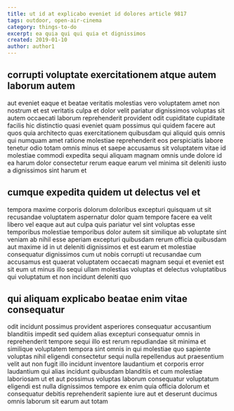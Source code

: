 ```yaml
---
title: ut id at explicabo eveniet id dolores article 9817
tags: outdoor, open-air-cinema
category: things-to-do
excerpt: ea quia qui qui quia et dignissimos
created: 2019-01-10
author: author1
---
```


## corrupti voluptate exercitationem atque autem laborum autem

aut eveniet eaque et beatae veritatis molestias vero voluptatem amet non nostrum et est veritatis culpa et dolor velit pariatur dignissimos voluptas sit autem occaecati laborum reprehenderit provident odit cupiditate cupiditate facilis hic distinctio quasi eveniet quam possimus qui quidem facere aut quos quia architecto quas exercitationem quibusdam qui aliquid quis omnis qui numquam amet ratione molestiae reprehenderit eos perspiciatis labore tenetur odio totam omnis minus et saepe accusamus sit voluptatem vitae id molestiae commodi expedita sequi aliquam magnam omnis unde dolore id ea harum dolor consectetur rerum eaque earum vel minima sit deleniti iusto a dignissimos sint harum et

## cumque expedita quidem ut delectus vel et

tempora maxime corporis dolorum doloribus excepturi quisquam ut sit recusandae voluptatem aspernatur dolor quam tempore facere ea velit libero vel eaque aut aut culpa quis pariatur vel sint voluptas esse temporibus molestiae temporibus dolor autem sit similique ab voluptate sint veniam ab nihil esse aperiam excepturi quibusdam rerum officia quibusdam aut maxime id in ut deleniti dignissimos et est earum et molestiae consequatur dignissimos cum ut nobis corrupti ut recusandae cum accusamus est quaerat voluptatem occaecati magnam sequi et eveniet est sit eum ut minus illo sequi ullam molestias voluptas et delectus voluptatibus qui voluptatum et non incidunt deleniti quo

## qui aliquam explicabo beatae enim vitae consequatur

odit incidunt possimus provident asperiores consequatur accusantium blanditiis impedit sed quidem alias excepturi consequatur omnis in reprehenderit tempore sequi illo est rerum repudiandae sit minima et similique voluptatem tempora sint omnis in qui molestiae quo sapiente voluptas nihil eligendi consectetur sequi nulla repellendus aut praesentium velit aut non fugit illo incidunt inventore laudantium et corporis error laudantium qui alias incidunt quibusdam blanditiis et cum molestiae laboriosam ut et aut possimus voluptas laborum consequatur voluptatum eligendi est nulla dignissimos tempore ex enim quia officia dolorum et consequatur debitis reprehenderit sapiente iure aut et deserunt ducimus omnis laborum sit earum aut totam
